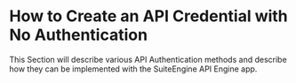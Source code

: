 # How to Create an API Credential with No Authentication

This Section will describe various API Authentication methods and describe how they can be implemented with the SuiteEngine API Engine app.
